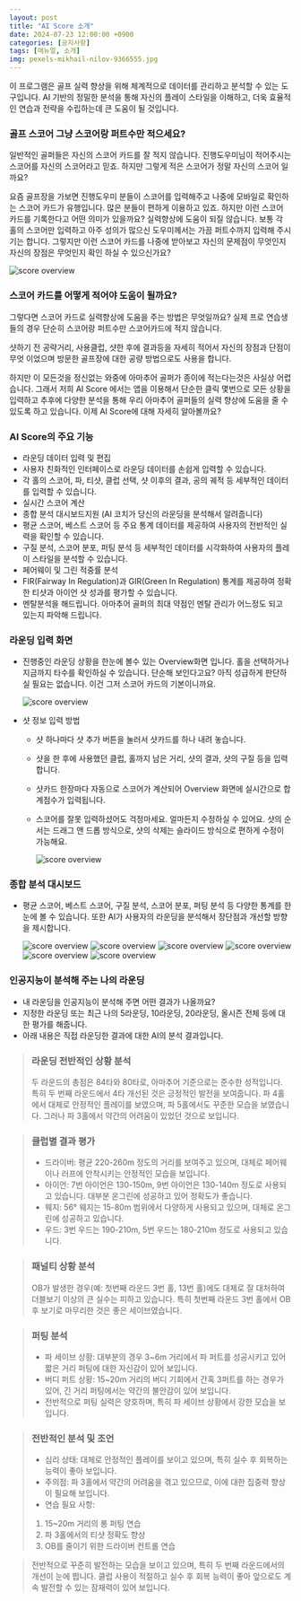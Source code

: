```yaml
---
layout: post
title: "AI Score 소개"
date: 2024-07-23 12:00:00 +0900
categories: [공지사항]
tags: [매뉴얼, 소개]
img: pexels-mikhail-nilov-9366555.jpg
---
```

이 프로그램은 골프 실력 향상을 위해 체계적으로 데이터를 관리하고 분석할 수 있는 도구입니다. AI 기반의 정밀한 분석을 통해 자신의 플레이 스타일을 이해하고, 더욱 효율적인 연습과 전략을 수립하는데 큰 도움이 될 것입니다. 

### 골프 스코어 그냥 스코어랑 퍼트수만 적으세요?
일반적인 골퍼들은 자신의 스코어 카드를 잘 적지 않습니다. 진행도우미님이 적어주시는 스코어를 자신의 스코어라고 믿죠. 
하지만 그렇게 적은 스코어가 정말 자신의 스코어 일까요? 

요즘 골프장을 가보면 진행도우미 분들이 스코어를 입력해주고 나중에 모바일로 확인하는 스코어 카드가 유행입니다. 많은 분들이 편하게 이용하고 있죠. 하지만 이런 스코어 카드를 기록한다고 어떤 의미가 있을까요? 실력향상에 도움이 되질 않습니다. 
보통 각 홀의 스코어만 입력하고 아주 성의가 많으신 도우미께서는 가끔 퍼트수까지 입력해 주시기는 합니다. 그렇지만 이런 스코어 카드를 나중에 받아보고 자신의 문제점이 무엇인지 자신의 장점은 무엇인지 확인 하실 수 있으신가요?

![score overview]({{site.baseurl}}/assets/img/pexels-jopwell-1325744.jpg)

### 스코어 카드를 어떻게 적어야 도움이 될까요?

그렇다면 스코어 카드로 실력향상에 도움을 주는 방법은 무엇일까요? 
실제 프로 연습생들의 경우 단순히 스코어랑 퍼트수만 스코어카드에 적지 않습니다. 

샷하기 전 공략거리, 사용클럽, 샷한 후에 결과등을 자세히 적어서 자신의 장점과 단점이 무엇 이었으며 방문한 골프장에 대한 공량 방법으로도 사용을 합니다. 

하지만 이 모든것을 정신없는 와중에 아마추어 골퍼가 종이에 적는다는것은 사실상 어렵습니다. 
그래서 저희 AI Score 에서는 앱을 이용해서 단순한 클릭 몇번으로 모든 상황을 입력하고 추후에 다양한 분석을 통해 우리 아마추어 골퍼들의 실력 향상에 도움을 줄 수 있도록 하고 있습니다.
이제 AI Score에 대해 자세히 알아볼까요?

### AI Score의 주요 기능

- 라운딩 데이터 입력 및 편집
- 사용자 친화적인 인터페이스로 라운딩 데이터를 손쉽게 입력할 수 있습니다.
- 각 홀의 스코어, 파, 티샷, 클럽 선택, 샷 이후의 결과, 공의 궤적 등 세부적인 데이터를 입력할 수 있습니다.
- 실시간 스코어 계산
- 종합 분석 대시보드지원 (AI 코치가 당신의 라운딩을 분석해서 알려줍니다)
- 평균 스코어, 베스트 스코어 등 주요 통계 데이터를 제공하여 사용자의 전반적인 실력을 확인할 수 있습니다.
- 구질 분석, 스코어 분포, 퍼팅 분석 등 세부적인 데이터를 시각화하여 사용자의 플레이 스타일을 분석할 수 있습니다.
- 페어웨이 및 그린 적중률 분석
- FIR(Fairway In Regulation)과 GIR(Green In Regulation) 통계를 제공하여 정확한 티샷과 아이언 샷 성과를 평가할 수 있습니다.
- 멘탈분석을 해드립니다. 아마추어 골퍼의 최대 약점인 멘탈 관리가 어느정도 되고 있는지 파악해 드립니다.


### 라운딩 입력 화면

- 진행중인 라운딩 상황을 한눈에 볼수 있는 Overview화면 입니다. 홀을 선택하거나 지금까지 타수를 확인하실 수 있습니다.
  단순해 보인다고요? 아직 성급하게 판단하실 필요는 없습니다. 이건 그저 스코어 카드의 기본이니까요.

    ![score overview]({{site.baseurl}}/assets/img/score_overview.png)

- 샷 정보 입력 방법
  * 샷 하나마다 샷 추가 버튼을 눌러서 샷카드를 하나 내려 놓습니다.
  * 샷을 한 후에 사용했던 클럽, 홀까지 남은 거리, 샷의 결과, 샷의 구질 등을 입력합니다.
  * 샷카드 한장마다 자동으로 스코어가 계산되어 Overview 화면에 실시간으로 합계점수가 입력됩니다.
  * 스코어를 잘못 입력하셨어도 걱정마세요. 얼마든지 수정하실 수 있어요. 샷의 순서는 드래그 앤 드롭 방식으로, 샷의 삭제는 슬라이드 방식으로 편하게 수정이 가능해요.

    ![score overview]({{site.baseurl}}/assets/img/shotcard.png)


### 종합 분석 대시보드

- 평균 스코어, 베스트 스코어, 구질 분석, 스코어 분포, 퍼팅 분석 등 다양한 통계를 한눈에 볼 수 있습니다. 또한 AI가 사용자의 라운딩을 분석해서 장단점과 개선할 방향을 제시합니다.

    ![score overview]({{site.baseurl}}/assets/img/Score_Analysis_1.png)
    ![score overview]({{site.baseurl}}/assets/img/Score_Analysis_2.png)
    ![score overview]({{site.baseurl}}/assets/img/Score_Analysis_3.png)
    ![score overview]({{site.baseurl}}/assets/img/Score_Analysis_4.png)
    ![score overview]({{site.baseurl}}/assets/img/Score_Analysis_5.png)
    ![score overview]({{site.baseurl}}/assets/img/Score_Analysis_6.png)

### 인공지능이 분석해 주는 나의 라운딩
- 내 라운딩을 인공지능이 분석해 주면 어떤 결과가 나올까요?
- 지정한 라운딩 또는 최근 나의 5라운딩, 10라운딩, 20라운딩, 올시즌 전체 등에 대한 평가를 해줍니다.
- 아래 내용은 직접 라운딩한 결과에 대한 AI의 분석 결과입니다.

>### 라운딩 전반적인 상황 분석
>두 라운드의 총점은 84타와 80타로, 아마추어 기준으로는 준수한 성적입니다. 특히 두 번째 라운드에서 4타 개선된 것은 긍정적인 발전을 보여줍니다. 파 4홀에서 대체로 안정적인 플레이를 보였으며, 파 5홀에서도 꾸준한 모습을 보였습니다. 그러나 파 3홀에서 약간의 어려움이 있었던 것으로 보입니다.

>### 클럽별 결과 평가
>- 드라이버: 평균 220-260m 정도의 거리를 보여주고 있으며, 대체로 페어웨이나 러프에 안착시키는 안정적인 모습을 보입니다. 
>- 아이언: 7번 아이언은 130-150m, 9번 아이언은 130-140m 정도로 사용되고 있습니다. 대부분 온그린에 성공하고 있어 정확도가 좋습니다.
>- 웨지: 56° 웨지는 15-80m 범위에서 다양하게 사용되고 있으며, 대체로 온그린에 성공하고 있습니다.
>- 우드: 3번 우드는 190-210m, 5번 우드는 180-210m 정도로 사용되고 있습니다.

>### 패널티 상황 분석
>OB가 발생한 경우(예: 첫번째 라운드 3번 홀, 13번 홀)에도 대체로 잘 대처하여 더블보기 이상의 큰 실수는 피하고 있습니다. 특히 첫번째 라운드 3번 홀에서 OB 후 보기로 마무리한 것은 좋은 세이브였습니다.

>### 퍼팅 분석
>- 파 세이브 상황: 대부분의 경우 3~6m 거리에서 파 퍼트를 성공시키고 있어 짧은 거리 퍼팅에 대한 자신감이 있어 보입니다.
>- 버디 퍼트 상황: 15~20m 거리의 버디 기회에서 간혹 3퍼트를 하는 경우가 있어, 긴 거리 퍼팅에서는 약간의 불안감이 있어 보입니다.
>- 전반적으로 퍼팅 실력은 양호하며, 특히 파 세이브 상황에서 강한 모습을 보입니다.

>### 전반적인 분석 및 조언
>- 심리 상태: 대체로 안정적인 플레이를 보이고 있으며, 특히 실수 후 회복하는 능력이 좋아 보입니다.
>- 주의점: 파 3홀에서 약간의 어려움을 겪고 있으므로, 이에 대한 집중력 향상이 필요해 보입니다.
>- 연습 필요 사항:
>  1) 15~20m 거리의 롱 퍼팅 연습
>  2) 파 3홀에서의 티샷 정확도 향상
>  3) OB를 줄이기 위한 드라이버 컨트롤 연습

>전반적으로 꾸준히 발전하는 모습을 보이고 있으며, 특히 두 번째 라운드에서의 개선이 눈에 띕니다. 클럽 사용이 적절하고 실수 후 회복 능력이 좋아 앞으로도 계속 발전할 수 있는 잠재력이 있어 보입니다.